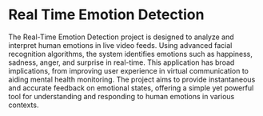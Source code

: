 # Real Time Emotion Detection

The Real-Time Emotion Detection project is designed to analyze and interpret human emotions in live video feeds. Using advanced facial recognition algorithms, the system identifies emotions such as happiness, sadness, anger, and surprise in real-time. This application has broad implications, from improving user experience in virtual communication to aiding mental health monitoring. The project aims to provide instantaneous and accurate feedback on emotional states, offering a simple yet powerful tool for understanding and responding to human emotions in various contexts.
